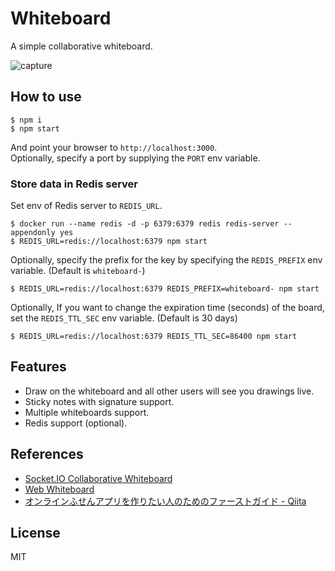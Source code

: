 # Whiteboard

A simple collaborative whiteboard.

![capture](https://user-images.githubusercontent.com/40527123/78779832-9c46bd80-79d8-11ea-965d-469890624175.png)

## How to use

```
$ npm i
$ npm start
```

And point your browser to `http://localhost:3000`.  
Optionally, specify a port by supplying the `PORT` env variable.

### Store data in Redis server

Set env of Redis server to `REDIS_URL`.

```
$ docker run --name redis -d -p 6379:6379 redis redis-server --appendonly yes
$ REDIS_URL=redis://localhost:6379 npm start
```

Optionally, specify the prefix for the key by specifying the `REDIS_PREFIX` env variable. (Default is `whiteboard-`)

```
$ REDIS_URL=redis://localhost:6379 REDIS_PREFIX=whiteboard- npm start
```

Optionally, If you want to change the expiration time (seconds) of the board, set the `REDIS_TTL_SEC` env variable. (Default is 30 days)

```
$ REDIS_URL=redis://localhost:6379 REDIS_TTL_SEC=86400 npm start
```

## Features

- Draw on the whiteboard and all other users will see you drawings live.
- Sticky notes with signature support.
- Multiple whiteboards support.
- Redis support (optional).

## References

- [Socket.IO Collaborative Whiteboard](https://socket.io/demos/whiteboard/)
- [Web Whiteboard](https://www.webwhiteboard.com)
- [オンラインふせんアプリを作りたい人のためのファーストガイド - Qiita](https://qiita.com/iotas/items/fbf4994877e5c2053787)

## License

MIT
